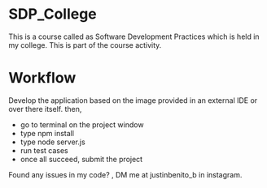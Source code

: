 # SDP_College
This is a course called as Software Development Practices which is held in my college. 
This is part of the course activity.

# Workflow

Develop the application based on the image provided in an external IDE or over there itself.
then,
- go to terminal on the project window
- type npm install
- type node server.js
- run test cases
- once all succeed, submit the project

Found any issues in my code? , DM me at justinbenito_b in instagram.
